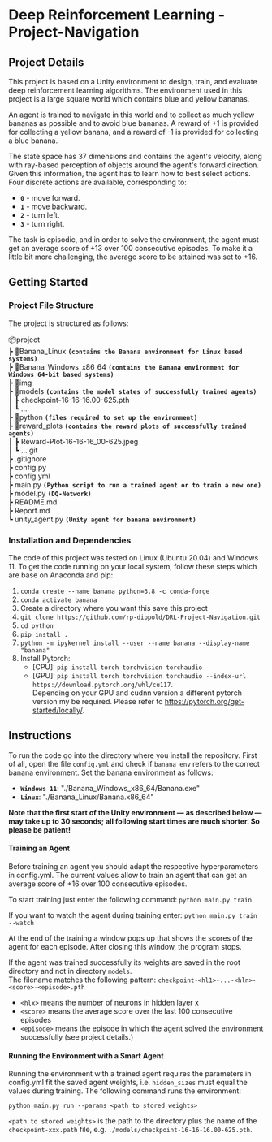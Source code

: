 # Deep Reinforcement Learning - Project-Navigation

## Project Details
This project is based on a Unity environment to design, train, and evaluate deep reinforcement learning algorithms.
The environment used in this project is a large square world which contains blue and yellow bananas.

An agent is trained to navigate in this world and to collect as much yellow bananas as possible and to avoid blue bananas.
A reward of +1 is provided for collecting a yellow banana, and a reward of -1 is provided for collecting a blue banana.

The state space has 37 dimensions and contains the agent's velocity, along with ray-based perception of objects around the agent's forward direction. Given this information, the agent has to learn how to best select actions. Four discrete actions are available, corresponding to:

- **`0`** - move forward.
- **`1`** - move backward.
- **`2`** - turn left.
- **`3`** - turn right.

The task is episodic, and in order to solve the environment, the agent must get an average score of +13 over 100 consecutive episodes. To make it a little bit more challenging, the average score to be attained was set to +16.

## Getting Started

### Project File Structure
The project is structured as follows:

📦project<br>
 ┣ 📂Banana_Linux  **`(contains the Banana environment for Linux based systems)`** <br>
 ┣ 📂Banana_Windows_x86_64  **`(contains the Banana environment for Windows 64-bit based systems)`** <br>
 ┣ 📂img <br>
 ┣ 📂models  **`(contains the model states of successfully trained agents)`** <br>
 ┃ ┣ checkpoint-16-16-16.00-625.pth<br>
 ┃ ┗ ... <br>
 ┣ 📂python **`(files required to set up the environment)`** <br>
 ┣ 📂reward_plots **`(contains the reward plots of successfully trained agents)`** <br>
 ┃ ┣ Reward-Plot-16-16-16_00-625.jpeg<br>
 ┃ ┗ ... git<br>
 ┣ .gitignore <br>
 ┣ config.py  <br>
 ┣ config.yml <br>
 ┣ main.py **`(Python script to run a trained agent or to train a new one)`**<br>
 ┣ model.py **`(DQ-Network)`**<br>
 ┣ README.md <br>
 ┣ Report.md <br>
 ┗ unity_agent.py **`(Unity agent for banana environment)`**<br>
 
### Installation and Dependencies

The code of this project was tested on Linux (Ubuntu 20.04) and Windows 11. To get the code running on your local system, follow these steps
which are base on Anaconda and pip:

1.  `conda create --name banana python=3.8 -c conda-forge`
2.  `conda activate banana`
3.  Create a directory where you want this save this project
4.  `git clone https://github.com/rp-dippold/DRL-Project-Navigation.git`
5.  `cd python`
6.  `pip install .`
7.  `python -m ipykernel install --user --name banana --display-name "banana"`
8.  Install Pytorch:
    * [CPU]: `pip install torch torchvision torchaudio`
    * [GPU]: `pip install torch torchvision torchaudio --index-url https://download.pytorch.org/whl/cu117`.\
    Depending on your GPU and cudnn version a different pytorch version my be required. Please refer to 
    https://pytorch.org/get-started/locally/.


## Instructions
To run the code go into the directory where you install the repository. First of all, open the file `config.yml` and check if `banana_env` refers to the correct banana environment. Set the banana environment as follows:

* **`Windows 11`**: "./Banana_Windows_x86_64/Banana.exe"
* **`Linux`**: "./Banana_Linux/Banana.x86_64"

**Note that the first start of the Unity environment &mdash; as described below  &mdash; may take up to 30 seconds; all following
start times are much shorter. So please be patient!**

#### Training an Agent
Before training an agent you should adapt the respective hyperparameters in config.yml. The current values allow to train an agent that can get an average score of +16 over 100 consecutive episodes.

To start training just enter the following command: `python main.py train`

If you want to watch the agent during training enter: `python main.py train --watch`

At the end of the training a window pops up that shows the scores of the agent for each episode. After closing this 
window, the program stops.

If the agent was trained successfully its weights are saved in the root directory and not in directory `models`. \
The filename matches the following pattern: `checkpoint-<hl1>-...-<hln>-<score>-<episode>.pth`
* `<hlx>` means the number of neurons in hidden layer x
* `<score>` means the average score over the last 100 consecutive episodes
* `<episode>` means the episode in which the agent solved the environment successfully (see project details.)

#### Running the Environment with a Smart Agent
Running the environment with a trained agent requires the parameters in config.yml fit the saved agent weights, i.e.
`hidden_sizes` must equal the values during training. The following command runs the environment:

`python main.py run --params <path to stored weights>`

`<path to stored weights>` is the path to the directory plus the name of the `checkpoint-xxx.path` file, e.g.
`./models/checkpoint-16-16-16.00-625.pth`.
